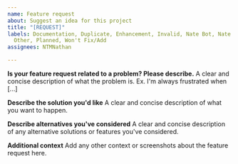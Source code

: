 ```yaml
---
name: Feature request
about: Suggest an idea for this project
title: "[REQUEST]"
labels: Documentation, Duplicate, Enhancement, Invalid, Nate Bot, Nate Bot Support,
  Other, Planned, Won't Fix/Add
assignees: NTMNathan

---
```


**Is your feature request related to a problem? Please describe.**
A clear and concise description of what the problem is. Ex. I'm always frustrated when [...]

**Describe the solution you'd like**
A clear and concise description of what you want to happen.

**Describe alternatives you've considered**
A clear and concise description of any alternative solutions or features you've considered.

**Additional context**
Add any other context or screenshots about the feature request here.
